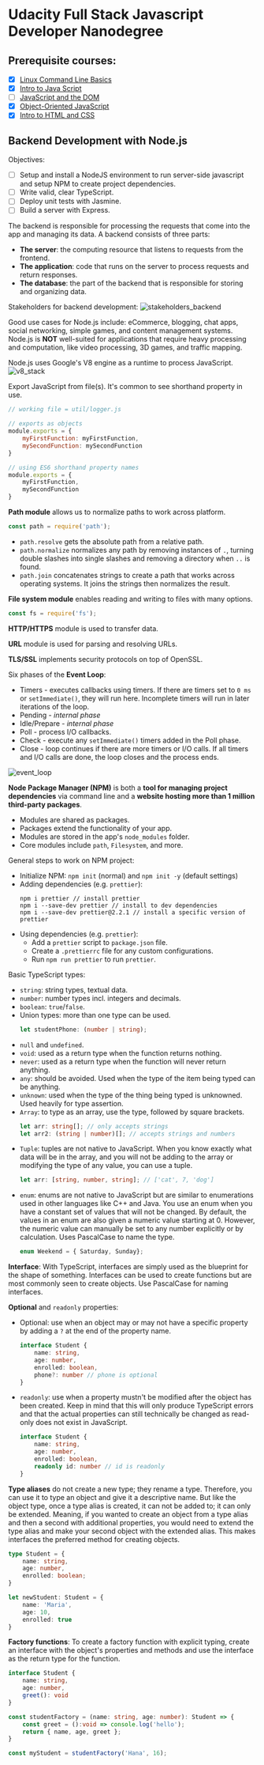 # Udacity Full Stack Javascript Developer Nanodegree

## Prerequisite courses:
- [x] [Linux Command Line Basics](https://www.udacity.com/course/linux-command-line-basics--ud595)
- [x] [Intro to Java Script](https://www.udacity.com/course/intro-to-javascript--ud803)
- [ ] [JavaScript and the DOM](https://classroom.udacity.com/courses/ud117)
- [x] [Object-Oriented JavaScript](https://classroom.udacity.com/courses/ud711)
- [x] [Intro to HTML and CSS](https://classroom.udacity.com/courses/ud001)

## Backend Development with Node.js
Objectives:
- [ ] Setup and install a NodeJS environment to run server-side javascript and setup NPM to create project dependencies. 
- [ ] Write valid, clear TypeScript.
- [ ] Deploy unit tests with Jasmine.
- [ ] Build a server with Express.

The backend is responsible for processing the requests that come into the app and managing its data. A backend consists of three parts:
- **The server**: the computing resource that listens to requests from the frontend.
- **The application**: code that runs on the server to process requests and return responses.
- **The database**: the part of the backend that is responsible for storing and organizing data.

Stakeholders for backend development:
![stakeholders_backend](https://github.com/leovantoji/fullstack_js_dev_nanodegree/blob/main/images/fsjs-c1-l0-stakeholders.jpg)

Good use cases for Node.js include: eCommerce, blogging, chat apps, social networking, simple games, and content management systems. Node.js is **NOT** well-suited for applications that require heavy processing and computation, like video processing, 3D games, and traffic mapping.

Node.js uses Google's V8 engine as a runtime to process JavaScript.
![v8_stack](https://github.com/leovantoji/fullstack_js_dev_nanodegree/blob/main/images/fsjs-c1-l1-v8-stack.jpg)

Export JavaScript from file(s). It's common to see shorthand property in use.
```js
// working file = util/logger.js

// exports as objects
module.exports = {
    myFirstFunction: myFirstFunction,
    mySecondFunction: mySecondFunction
}

// using ES6 shorthand property names
module.exports = {
    myFirstFunction,
    mySecondFunction
}
```

**Path module** allows us to normalize paths to work across platform.
```js
const path = require('path');
```
- `path.resolve` gets the absolute path from a relative path.
- `path.normalize` normalizes any path by removing instances of `.`, turning double slashes into single slashes and removing a directory when `..` is found.
- `path.join` concatenates strings to create a path that works across operating systems. It joins the strings then normalizes the result.

**File system module** enables reading and writing to files with many options.
```js
const fs = require('fs');
```

**HTTP/HTTPS** module is used to transfer data.

**URL** module is used for parsing and resolving URLs.

**TLS/SSL** implements security protocols on top of OpenSSL.

Six phases of the **Event Loop**:
- Timers - executes callbacks using timers. If there are timers set to `0 ms` or `setImmediate()`, they will run here. Incomplete timers will run in later iterations of the loop.
- Pending - *internal phase*
- Idle/Prepare - *internal phase*
- Poll - process I/O callbacks.
- Check - execute any `setImmediate()` timers added in the Poll phase.
- Close - loop continues if there are more timers or I/O calls. If all timers and I/O calls are done, the loop closes and the process ends.

![event_loop](https://github.com/leovantoji/fullstack_js_dev_nanodegree/blob/main/images/fsjs-c1-l1-event-loop.jpg)

**Node Package Manager (NPM)** is both a **tool for managing project dependencies** via command line and a **website hosting more than 1 million third-party packages**.
- Modules are shared as packages.
- Packages extend the functionality of your app.
- Modules are stored in the app's `node_modules` folder.
- Core modules include `path`, `Filesystem`, and more.

General steps to work on NPM project:
- Initialize NPM: `npm init` (normal) and `npm init -y` (default settings)
- Adding dependencies (e.g. `prettier`):
  ```
  npm i prettier // install prettier
  npm i --save-dev prettier // install to dev dependencies
  npm i --save-dev prettier@2.2.1 // install a specific version of prettier
  ```
- Using dependencies (e.g. `prettier`): 
  - Add a `prettier` script to `package.json` file.
  - Create a `.prettierrc` file for any custom configurations.
  - Run `npm run prettier` to run `prettier`.
  
Basic TypeScript types:
- `string`: string types, textual data.
- `number`: number types incl. integers and decimals.
- `boolean`: `true`/`false`.
- Union types: more than one type can be used.
    ```ts
    let studentPhone: (number | string);
    ```
- `null` and `undefined`.
- `void`: used as a return type when the function returns nothing.
- `never`: used as a return type when the function will never return anything.
- `any`: should be avoided. Used when the type of the item being typed can be anything.
- `unknown`: used when the type of the thing being typed is unknowned. Used heavily for type assertion.
- `Array`: to type as an array, use the type, followed by square brackets.
    ```ts
    let arr: string[]; // only accepts strings
    let arr2: (string | number)[]; // accepts strings and numbers
    ```
- `Tuple`: tuples are not native to JavaScript. When you know exactly what data will be in the array, and you will not be adding to the array or modifying the type of any value, you can use a tuple.
    ```ts
    let arr: [string, number, string]; // ['cat', 7, 'dog']
    ```
- `enum`: enums are not native to JavaScript but are similar to enumerations used in other languages like C++ and Java. You use an enum when you have a constant set of values that will not be changed. By default, the values in an enum are also given a numeric value starting at 0. However, the numeric value can manually be set to any number explicitly or by calculation. Uses PascalCase to name the type.
    ```ts
    enum Weekend = { Saturday, Sunday};
    ```

**Interface**: With TypeScript, interfaces are simply used as the blueprint for the shape of something. Interfaces can be used to create functions but are most commonly seen to create objects. Use PascalCase for naming interfaces.

**Optional** and `readonly` properties:
- Optional: use when an object may or may not have a specific property by adding a `?` at the end of the property name.
    ```ts
    interface Student {
        name: string,
        age: number, 
        enrolled: boolean,
        phone?: number // phone is optional
    }
    ```
- `readonly`: use when a property mustn't be modified after the object has been created. Keep in mind that this will only produce TypeScript errors and that the actual properties can still technically be changed as read-only does not exist in JavaScript.
    ```ts
    interface Student { 
        name: string, 
        age: number, 
        enrolled: boolean,
        readonly id: number // id is readonly
    }
    ```

**Type aliases** do not create a new type; they rename a type. Therefore, you can use it to type an object and give it a descriptive name. But like the object type, once a type alias is created, it can not be added to; it can only be extended. Meaning, if you wanted to create an object from a type alias and then a second with additional properties, you would need to extend the type alias and make your second object with the extended alias. This makes interfaces the preferred method for creating objects.
```ts
type Student = {
    name: string,
    age: number,
    enrolled: boolean;
}

let newStudent: Student = {
    name: 'Maria',
    age: 10,
    enrolled: true
}
```

**Factory functions**: To create a factory function with explicit typing, create an interface with the object's properties and methods and use the interface as the return type for the function.
```ts
interface Student {
    name: string,
    age: number,
    greet(): void
}

const studentFactory = (name: string, age: number): Student => {
    const greet = ():void => console.log('hello');
    return { name, age, greet };
}

const myStudent = studentFactory('Hana', 16);
```

